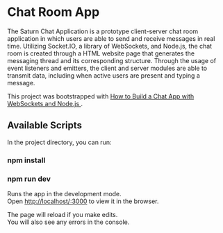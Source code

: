 # Chat Room App
 
The Saturn Chat Application is a prototype client-server chat room application in which users are able to send and receive messages in real time.  Utilizing Socket.IO, a library of WebSockets, and Node.js, the chat room is created through a HTML website page that generates the messaging thread and its corresponding structure.  Through the usage of event listeners and emitters, the client and server modules are able to transmit data, including when active users are present and typing a message.

This project was bootstrapped with [How to Build a Chat App with WebSockets and Node.js
](https://www.cometchat.com/tutorials/how-to-build-a-chat-app-with-websockets-and-node-js).

## Available Scripts

In the project directory, you can run:
### npm install
### npm run dev

Runs the app in the development mode.\
Open [http://localhost/:3000](http//localhost:3000) to view it in the browser.

The page will reload if you make edits.\
You will also see any errors in the console.
